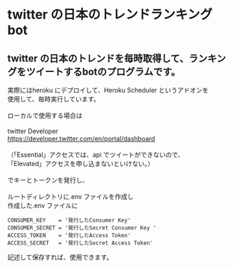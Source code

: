 # twitter の日本のトレンドランキング bot

## twitter の日本のトレンドを毎時取得して、ランキングをツイートするbotのプログラムです。

実際にはheroku にデプロイして、Heroku Scheduler というアドオンを
<br>
使用して、毎時実行しています。
<br>
<br>
ローカルで使用する場合は
<br>
<br>
twitter Developer
<br>
https://developer.twitter.com/en/portal/dashboard
<br>
<br>
（「Essential」アクセスでは、api でツイートができないので、
<br>
「Elevated」アクセスを申し込まないといけない。）
<br>
<br>
でキーとトークンを発行し、
<br>
<br>
ルートディレクトリに.env ファイルを作成し
<br>
作成した.env ファイルに
<br>
```
CONSUMER_KEY    = '発行したConsumer Key'
CONSUMER_SECRET = '発行したSecret Consumer Key '
ACCESS_TOKEN    = '発行したAccess Token'
ACCESS_SECRET   = '発行したSecret Access Token'
```
記述して保存すれば、使用できます。
